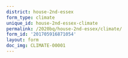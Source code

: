 ```yaml
---
district: house-2nd-essex
form_type: climate
unique_id: house-2nd-essex-climate
permalink: /2020bq/house-2nd-essex/climate/
form_id: '201705916871054'
layout: form
doc_img: CLIMATE-00001
---
```

